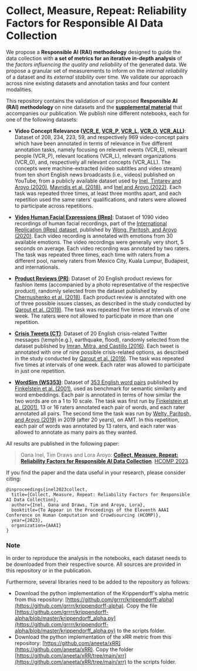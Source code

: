 # Collect, Measure, Repeat: Reliability Factors for Responsible AI Data Collection

We propose a **Responsible AI (RAI) methodology** designed to guide the data collection with **a set of metrics for an iterative in-depth analysis** of the *factors influencing the quality and reliability* of the generated data. We propose a granular set of measurements to inform on the *internal reliability* of a dataset and its *external stability* over time. We validate our approach across nine existing datasets and annotation tasks and four content modalities. 

This repository contains the validation of our proposed **Responsible AI (RAI) methodology** on nine datasets and the [**supplemental material**](https://github.com/user/repo/blob/main/HCOMP2023_SupplementalMaterial.pdf) that accompanies our publication. We publish nine different notebooks, each for one of the following datasets:

 * **Video Concept Relevance ([VCR_E](https://github.com/oana-inel/ResponsibleAIDataCollection/blob/main/notebooks/VC_E%20-%20All%20Relevant%20Concepts%20in%20Videos%20Analysis.ipynb), [VCR_P](https://github.com/oana-inel/ResponsibleAIDataCollection/blob/main/notebooks/VC_P%20-%20All%20Relevant%20Concepts%20in%20Videos%20Analysis.ipynb), [VCR_L](https://github.com/oana-inel/ResponsibleAIDataCollection/blob/main/notebooks/VC_L%20-%20All%20Relevant%20Concepts%20in%20Videos%20Analysis.ipynb), [VCR_O](https://github.com/oana-inel/ResponsibleAIDataCollection/blob/main/notebooks/VC_O%20-%20All%20Relevant%20Concepts%20in%20Videos%20Analysis.ipynb), [VCR_ALL](https://github.com/oana-inel/ResponsibleAIDataCollection/blob/main/notebooks/VC_ALL%20-%20All%20Relevant%20Concepts%20in%20Videos%20Analysis.ipynb))**: Dataset of 208, 234, 223, 59, and respectively 969 video-concept pairs which have been annotated in terms of relevance in five different annotation tasks, namely focusing on relevent events (VCR_E), relevant people (VCR_P), relevant locations (VCR_L), relevant organizations (VCR_O), and, respectively all relevant concepts (VCR_ALL). The concepts were machine-extracted (video subtitles and video stream) from ten short English news broadcasts (i.e., videos) published on YouTube, from a publicly available dataset used by [Inel, Tintarev and Aroyo (2020)](https://dl.acm.org/doi/pdf/10.1145/3340631.3394862), [Mavridis et al. (2018)](https://ceur-ws.org/Vol-2276/paper11.pdf), and [Inel and Aroyo (2022)](https://dl.acm.org/doi/pdf/10.1145/3539596). Each task was repeated three times, at least three months apart, and each repetition used the same raters’ qualifications, and raters were allowed to participate across repetitions. 

* [**Video Human Facial Expressions (IRep)**](https://github.com/oana-inel/ResponsibleAIDataCollection/blob/main/notebooks/IREP%20-%20Human%20Facial%20Emotion%20Analysis.ipynb): Dataset of 1090 video recordings of human facial recordings, part of the [International Replication (IRep) dataset](https://github.com/google-research-datasets/replication-dataset), published by [Wong, Paritosh, and Aroyo (2020)](https://doi.org/10.18653/v1/2021.acl-long.548). Each video recording is annotated with emotions from 30 available emotions. The video recordings were generally very short, 5 seconds on average. Each video recording was annotated by two raters. The task was repeated three times, each time with raters from a different pool, namely raters from Mexico City, Kuala Lumpur, Budapest, and internationals.

* [**Product Reviews (PR)**](https://github.com/oana-inel/ResponsibleAIDataCollection/blob/main/notebooks/PR%20-%20Product%20Review%20Analysis.ipynb): Dataset of 20 English product reviews for fashion items (accompanied by a photo representative of the respective product), randomly selected from the dataset published by [Chernushenko et al. (2018)](http://arxiv.org/abs/1805.09648). Each product review is annotated with one of three possible issues classes, as described in the study conducted by [Qarout et al. (2019)](https://ojs.aaai.org/index.php/HCOMP/article/view/5264). The task was repeated five times at intervals of one week. The raters were not allowed to participate in more than one repetition.

* [**Crisis Tweets (CT)**](https://github.com/oana-inel/ResponsibleAIDataCollection/blob/main/notebooks/CT%20-%20Crisis%20Tweets%20Analysis.ipynb): Dataset of 20 English crisis-related Twitter messages (\emph{e.g.}, earthquake, flood), randomly selected from the dataset published by [Imran, Mitra, and Castillo (2016)](http://www.lrec-conf.org/proceedings/lrec2016/summaries/842.html). Each tweet is annotated with one of nine possible crisis-related options, as described in the study conducted by [Qarout et al. (2019)](https://ojs.aaai.org/index.php/HCOMP/article/view/5264). The task was repeated five times at intervals of one week. Each rater was allowed to participate in just one repetition.

* [**WordSim (WS353)**](https://github.com/oana-inel/ResponsibleAIDataCollection/blob/main/notebooks/WS353%20-%20Words%20Similarity%20Analysis.ipynb): Dataset of [353 English word pairs](https://aclweb.org/aclwiki/WordSimilarity-353_Test_Collection_(State_of_the_art)) published by [Finkelstein et al. (2001)](https://doi.org/10.1145/371920.372094), used as benchmark for semantic similarity and word embeddings. Each pair is annotated in terms of how similar the two words are on a 1 to 10 scale. The task was first run by [Finkelstein et al. (2001)](https://doi.org/10.1145/371920.372094), 13 or 16 raters annotated each pair of words, and each rater annotated all pairs. The second time the task was run by [Welty, Paritosh, and Aroyo (2019)](http://arxiv.org/abs/1911.01875) in 2019 (after 20 years), on AMT. In this repetition, each pair of words was annotated by 13 raters, and each rater was allowed to annotate as many pairs as they wanted.

All results are published in the following paper:

> Oana Inel, Tim Draws and Lora Aroyo: **[Collect, Measure, Repeat: Reliability Factors for Responsible AI Data Collection](https:...)**. [HCOMP 2023](https://um.org/umap2020/).


If you find the paper and the data useful in your research, please consider citing:

```
@inproceedings{inel2023collect,
  title={Collect, Measure, Repeat: Reliability Factors for Responsible AI Data Collection},
  author={Inel, Oana and Draws, Tim and Aroyo, Lora},
  booktitle={To Appear in the Proceedings of the Eleventh AAAI Conference on Human Computation and Crowdsourcing (HCOMP)},
  year={2023},
  organization={AAAI}
}
```
 
### Note

In order to reproduce the analysis in the notebooks, each dataset needs to be downloaded from their respective source. All sources are provided in this repository or in the publication. 

Furthermore, several libraries need to be added to the repository as follows:
- Download the python implementation of the Krippendorff's alpha metric from this repository: [https://github.com/grrrr/krippendorff-alpha](https://github.com/grrrr/krippendorff-alpha). Copy the file [https://github.com/grrrr/krippendorff-alpha/blob/master/krippendorff_alpha.py](https://github.com/grrrr/krippendorff-alpha/blob/master/krippendorff_alpha.py) to the scripts folder.
- Download the python implementation of the xRR metric from this repository: [https://github.com/aneeta/xRR](https://github.com/aneeta/xRR). Copy the folder [https://github.com/aneeta/xRR/tree/main/xrr](https://github.com/aneeta/xRR/tree/main/xrr) to the scripts folder.
